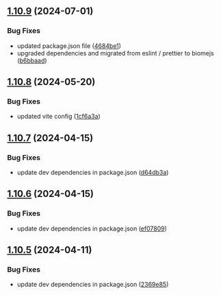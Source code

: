 ## [1.10.9](https://github.com/TheNaubit/make-url/compare/v1.10.8...v1.10.9) (2024-07-01)


### Bug Fixes

* updated package.json file ([4684be1](https://github.com/TheNaubit/make-url/commit/4684be1703876d1a96b3df49ddd629bafc81c3e1))
* upgraded dependencies and migrated from eslint / prettier to biomejs ([b6bbaad](https://github.com/TheNaubit/make-url/commit/b6bbaad5dc537b8f98da4ceb1eb6a70953150758))



## [1.10.8](https://github.com/TheNaubit/make-url/compare/v1.10.7...v1.10.8) (2024-05-20)


### Bug Fixes

* updated vite config ([1cf6a3a](https://github.com/TheNaubit/make-url/commit/1cf6a3ad9ffd21d3a0b1e64af1f99c8068ca02b8))



## [1.10.7](https://github.com/TheNaubit/make-url/compare/v1.10.6...v1.10.7) (2024-04-15)


### Bug Fixes

* update dev dependencies in package.json ([d64db3a](https://github.com/TheNaubit/make-url/commit/d64db3a473eb5591a6ee7f86cb54ae6f176a5ac4))



## [1.10.6](https://github.com/TheNaubit/make-url/compare/v1.10.5...v1.10.6) (2024-04-15)


### Bug Fixes

* update dev dependencies in package.json ([ef07809](https://github.com/TheNaubit/make-url/commit/ef0780904abb27bad21bc2f633dbdddf4c545cbe))



## [1.10.5](https://github.com/TheNaubit/make-url/compare/v1.10.4...v1.10.5) (2024-04-11)


### Bug Fixes

* update dev dependencies in package.json ([2369e85](https://github.com/TheNaubit/make-url/commit/2369e85ce63eb2c5a5ed262b89f7ca4841ca2539))



